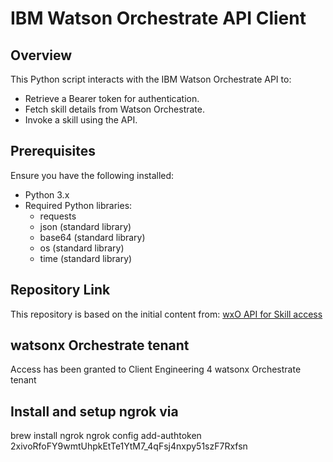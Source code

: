 # IBM Watson Orchestrate API Client

## Overview

This Python script interacts with the IBM Watson Orchestrate API to:

- Retrieve a Bearer token for authentication.
- Fetch skill details from Watson Orchestrate.
- Invoke a skill using the API.

## Prerequisites

Ensure you have the following installed:

- Python 3.x
- Required Python libraries:
  - requests
  - json (standard library)
  - base64 (standard library)
  - os (standard library)
  - time (standard library)

## Repository Link

This repository is based on the initial content from:
[wxO API for Skill access](https://github.ibm.com/Anitha-M9/wxo-assets/tree/main/wxO%20API%20for%20Skill%20access)


## watsonx Orchestrate tenant

Access has been granted to Client Engineering 4 watsonx Orchestrate tenant

## Install and setup ngrok via

brew install ngrok
ngrok config add-authtoken 2xivoRfoFY9wmtUhpkEtTe1YtM7_4qFsj4nxpy51szF7Rxfsn
